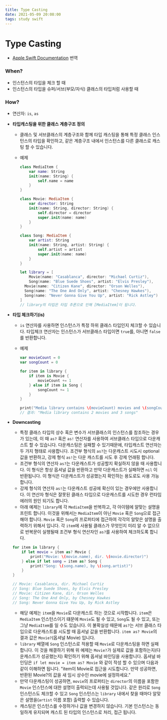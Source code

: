 ```yaml
---
title: Type Casting
date: 2021-05-09 20:08:00
tags: study swift
---
```


# Type Casting 
- [Apple Swift Documentation](https://docs.swift.org/swift-book/LanguageGuide/TypeCasting.html) 번역

### When?

- 인스턴스의 타입을 체크 할 때
- 인스턴스의 타입을 슈퍼/서브(부모/자식) 클래스의 타입처럼 사용할 때

### How?

- 연산자: `is`, `as`

- **타입캐스팅을 위한 클래스 계층구조 정의**
    - 클래스 및 서브클래스의 계층구조와 함께 타입 캐스팅을 통해 특정 클래스 인스턴스의 타입을 확인하고, 같은 계층구조 내에서 인스턴스를 다른 클래스로 캐스팅 할 수 있습니다.
    - 예제

        ```swift
        class MediaItem {
        	var name: String
        	init(name: String) {
        		self.name = name
        	}
        }

        class Movie: MediaItem {
        	var director: String
        	init(name: String, director: String) {
        		self.director = director
        		super.init(name: name)
        	}
        }

        class Song: MediaItem {
        	var artist: String
        	init(name: String, artist: String) {
        		self.artist = artist
        		super.init(name: name)
        	}
        }

        let library = [
        	Movie(name: "Casablanca", director: "Michael Curtiz"),
        	Song(name: "Blue Suede Shoes", artist: "Elvis Presley"),
          Movie(name: "Citizen Kane", director: "Orson Welles"),
          Song(name: "The One And Only", artist: "Chesney Hawkes"),
          Song(name: "Never Gonna Give You Up", artist: "Rick Astley")
        ]
        // library의 타입은 타입 추론으로 인해 [MediaItem]이 됩니다.
        ```

- **타입 체크하기(is)**
    - `is` 연산자를 사용하면 인스턴스가 특정 하위 클래스 타입인지 체크할 수 있습니다. 타입체크 연산자는 인스턴스가 서브클래스 타입이면 `true`를, 아니면 `false`를 반환합니다.
    - 예제

        ```swift
        var movieCount = 0
        var songCount = 0

        for item in library {
            if item is Movie {
                movieCount += 1
            } else if item is Song {
                songCount += 1
            }
        }

        print("Media library contains \(movieCount) movies and \(songCount) songs")
        // 결과: "Media library contains 2 movies and 3 songs"
        ```

- **Downcasting**
    - 특정 클래스 타입의 상수 혹은 변수가 서브클래스의 인스턴스를 참조하는 경우가 있는데, 이 때 `as?` 혹은 `as!` 연산자를 사용하여 서브클래스 타입으로 다운캐스트 할 수 있습니다. 다운캐스팅은 실패할 수 있기때문에, 타입캐스트 연산자는 두 가지 형태로 사용합니다. 조건부 형식의 `as?`는 다운캐스트 시도시 optional 값을 반환하고, 강제 형식 `as!`는 다운 캐스트를 시도 후 강제 언래핑 합니다.
    - 조건부 형식의 연산자 `as?`는 다운캐스트가 성공할지 확실하지 않을 때 사용합니다. 이 형식은 항상 옵셔널 값을 반환하고 만약 다운캐스트가 실패하면 `nil` 이 반환됩니다. 이 형식은 다운캐스트가 성공했는지 확인하는 용도로도 사용 가능합니다.
    - 강제 형식의 연산자 `as!`는 다운캐스트 성공에 확신이 있는 경우에만 사용합니다. 이 연산자 형식은 잘못된 클래스 타입으로 다운캐스트를 시도한 경우 런타임 에러의 원인 되기도 합니다.
    - 아래 예제는 `library`에 각 `MediaItem`을 반복하고, 각 아이템에 알맞는 설명을 프린트 합니다. 이것을 위해서는 `MediaItem`이 아닌 `Movie` 혹은 `Song`으로 접근해야 합니다. `Movie` 혹은 `Song`의 프로퍼티에 접근하여 각각의 알맞은 설명을 출력하기 위해서 입니다. 각 `item`에 사용될 클래스가 무엇인지 미리 알 수 없으므로 반복문이 실행될때 조건부 형식 연산자인 `as?`를 사용하여 체크하도록 합니다.

    ```swift
    for item in library {
        if let movie = item as? Movie {
            print("Movie: \(movie.name), dir. \(movie.director)")
        } else if let song = item as? Song {
            print("Song: \(song.name), by \(song.artist)")
        }
    }

    // Movie: Casablanca, dir. Michael Curtiz
    // Song: Blue Suede Shoes, by Elvis Presley
    // Movie: Citizen Kane, dir. Orson Welles
    // Song: The One And Only, by Chesney Hawkes
    // Song: Never Gonna Give You Up, by Rick Astley
    ```

    - 해당 예제는 `item`을 `Movie`로 다운캐스트 하는 것으로 시작합니다. `item`은 `MediaItem` 인스턴스이기 떄문에 `Movie`도 될 수 있고, `Song`도 될 수 있고, 또는 그냥 `MediaItem`를 일 수도 있습니다. 이 불확실성 때문에 `as?`는 서브 클래스 타입으로 다운캐스트를 시도할 때 옵셔널 값을 반환합니다. `item as? Movie`의 결과 값은 `Movie?`(옵셔널 Movie) 입니다.
    - `library` 배열에 `Song` 인스턴스로 적용할 때 `Movie`로 다운캐스팅을 하면 실패합니다. 이 것을 해결하기 위해 위 예제는 `Movie?`가 실제로 값을 포함하는지(다운캐스트가 성공했는지) 확인하기 위해 옵셔널 바인딩을 사용합니다. 옵셔널 바인딩은 `if let movie = item as? Movie` 와 같이 작성 할 수 있으며 다음과 같이 이해하면 됩니다. "item이 Movie로 접근을 시도합니다. 만약 성공하면, 반환된 Movie?의 값을 새 임시 상수인 movie에 설정하세요."
    - 만약 다운캐스팅이 성공하면, `movie`의 프로퍼티는 `director`의 이름을 포함한 `Movie` 인스턴스에 대한 설명이 출력되는데 사용될 것입니다. 같은 원리로 `Song` 인스턴스도 체크할 수 있고 `Song` 인스턴스는 `library` 내에서 찾을 때마다 알맞은 설명을(`artist` 이름 포함) 출력할 수 있습니다.
    - 캐스팅은 인스턴스를 수정하거나 값을 변경하지 않습니다. 기본 인스턴스는 동일하게 유지되며 캐스트 된 타입의 인스턴스로 처리, 접근 됩니다.

